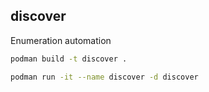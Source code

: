 ## discover

Enumeration automation

```sh
podman build -t discover .

podman run -it --name discover -d discover
```